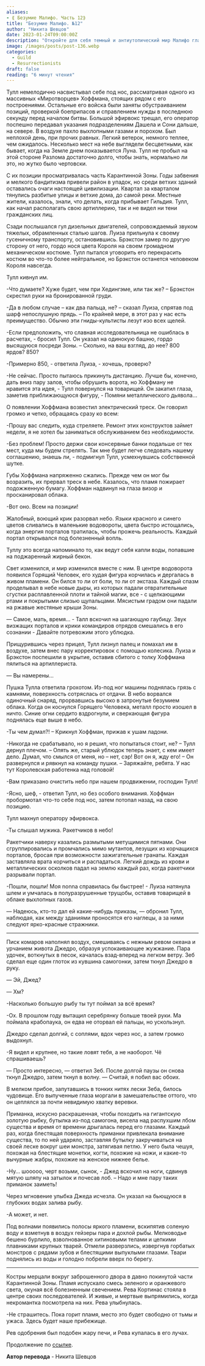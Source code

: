```yaml
---
aliases: 
- ⟪ Безумие Малифо. Часть 12⟫
title: "Безумие Малифо. №12"
author: "Никита Шевцов"
date: 2023-01-24T09:00:00Z
description: "Откройте для себя темный и антиутопический мир Малифо глазами Талла, военачальника, готовящегося к битве среди разлагающейся карантинной зоны. Следите за его наблюдениями за прибытием Гильдии и жуткой тишиной некогда цивилизованных улиц. Читайте дальше, чтобы испытать напряжение и неизвестность этой захватывающей истории."
image: /images/posts/post-136.webp
categories: 
  - Guild
  - Resurrectionists
draft: false
reading: "6 минут чтения"
---
```


Тулл немелодично насвистывал себе под нос, рассматривая одного из массивных «Миротворцев» Хоффмана, стоящих рядом с его построениями. Остальные его войска были заняты обустраиванием позиций, проверкой боеприпасов и справлением нужды в последнюю секунду перед началом битвы. Большой эфирвокс трещал, его оператор поспешно передавал указания подразделениям Дашела и Сони дальше, на севере. В воздухе пахло выхлопными газами и порохом. Был неплохой день, при прочих равных. Легкий ветерок, немного теплее, чем ожидалось. Несколько мест на небе выглядели бесцветными, как бывает, когда на Земле днем показывается Луна. Тулл не пробыл на этой стороне Разлома достаточно долго, чтобы знать, нормально ли это, но жутко было чертовски.

С их позиции просматривалась часть Карантинной Зоны. Годы забвения и мелкого бандитизма привели район в упадок, но среди ветхих зданий оставались очаги настоящей цивилизации. Квартал за кварталом тянулись разбитые улицы и ветхие дома, до самой реки. Местные жители, казалось, знали, что делать, когда прибывает Гильдия. Тулл, как начал располагать свою артиллерию, так и не видел ни тени гражданских лиц.

Сзади послышался гул дизельных двигателей, сопровождаемый звуком тяжелых, обрамленных сталью шагов. Луиза прильнула к своему гусеничному транспорту, остановившись. Брэкстон замер по другую сторону от него, гордо нося цвета Короля на своем громадном механическом костюме. Тулл пытался уговорить его перекрасить костюм во что-то более нейтральное, но Брэкстон останется человеком Короля навсегда.

Тулл кивнул им.

-Что думаете? Хуже будет, чем при Хедингэме, или так же? – Брэкстон скрестил руки на бронированной груди.

-Да в любом случае – как два пальца, не? – сказал Луиза, спрятав под шарф непослушную прядь. – По крайней мере, в этот раз у нас есть преимущество. Обычно эти гниды-культисты лезут изо всех щелей.

-Если предположить, что славная исследовательница не ошиблась в расчетах, - бросил Тулл. Он указал на одинокую башню, гордо высящуюся посреди Зоны. – Сколько, на ваш взгляд, до нее? 800 ярдов? 850?

-Примерно 850, - ответила Луиза, - хочешь, проверю?

-Не сейчас. Просто пытаюсь прикинуть дистанцию. Лучше бы, конечно, дать вниз пару залов, чтобы обрушить ворота, но Хоффману не нравится эта идея, - Тулл повернулся на товарищей. Он закатил глаза, заметив приближающуюся фигуру, - Помяни металлического дьявола...

О появлении Хоффмана возвестил электрический треск. Он говорил громко и четко, обращаясь сразу ко всем:

-Прошу вас следить, куда стреляете. Ремонт этих конструктов займет недели, я не хотел бы заниматься обслуживанием без необходимости.

-Без проблем! Просто держи свои консервные банки подальше от тех мест, куда мы будем стрелять. Так мне будет легче следовать нашему соглашению, знаешь ли, - подмигнул Тулл, усмехнувшись собственной шутке.

Губы Хоффмана напряженно сжались. Прежде чем он мог бы возразить, их прервал треск в небе. Казалось, что пламя пожирает подожженную бумагу. Хоффман надвинул на глаза визор и просканировал облака.

-Вот оно. Всем на позиции!

Жалобный, воющий крик разорвал небо. Языки красного и синего цветов сливались в маленькие водовороты, цвета быстро истощались, когда энергия порталов тратилась, чтобы прожечь реальность. Каждый портал открывался под болезненный вопль.

Туллу это всегда напоминало то, как ведут себя капли воды, попавшие на поджаренный жирный бекон.

Свет изменился, и мир изменился вместе с ним. В центре водоворота появился Горящий Человек, его худая фигура корчилась и дергалась в живом пламени. Он бился то ли от боли, то ли от экстаза. Каждый спазм проделывал в небе новые дыры, из которых падали отвратительные сгустки расплавленной плоти и тайной магии, все - с щелкающими ртами и покрытыми слизью щупальцами. Мясистым градом они падали на ржавые жестяные крыши Зоны.

— Самое, мать, время... - Талл вскочил на шагающую гаубицу. Звук визжащих порталов и крики командиров отрядов смешались в его сознании - Давайте потревожим этого ублюдка.

Прищурившись через прицел, Тулл лизнул палец и помахал им в воздухе, затем внес пару корректировок с помощью колесика. Луиза и Брэкстон поспешили в укрытие, оставив сбитого с толку Хоффмана пялиться на артиллериста.

— Вы намерены...

Пушка Тулла ответила грохотом. Из-под ног машины поднялась грязь с камнями, поверхность сотряслась от отдачи. В небо ворвался одиночный снаряд, прорвавшись высоко в затронутые безумием облака. Когда он коснулся Горящего Человека, металл просто изошел в ничто. Синие огни сердито вздрогнули, и сверкающая фигура поднялась еще выше в небо.

-Ты чем думал?! – Крикнул Хоффман, прижав к ушам ладони.

-Никогда не срабатывало, но я решил, что попытаться стоит, не? – Тулл дернул плечом. – Опять же, старый ублюдок теперь знает, с кем имеет дело. Думал, что смылся от меня, но – нет, сэр! Вот он я, жду его! – Он развернулся и рявкнул на команду пушки. – Заряжайте, ребята. У нас тут Королевская работенка над головой!

-Вам приказано очистить небо при нашем продвижении, господин Тулл!

-Ясно, шеф, - ответил Тулл, но без особого внимания. Хоффман пробормотал что-то себе под нос, затем потопал назад, на свою позицию.

Тулл махнул оператору эфирвокса.

-Ты слышал мужика. Ракетчиков в небо!

Ракетчики наверху казались размытыми метущимися пятнами. Они сгруппировались и промчались мимо мутантов, лезущих из корчащихся порталов, бросая при возможности зажигательные гранаты. Каждая заставляла врата корчиться и распадаться. Легкий дождь из крови и металлических осколков падал на землю каждый раз, когда ракетчики разрывали портал.

-Пошли, пошли! Моя nonna справилась бы быстрее! - Луиза натянула шлем и умчалась в полуразрушенные трущобы, оставив товарищей в облаке выхлопных газов.

— Надеюсь, кто-то дал ей какие-нибудь приказы, — обронил Тулл, наблюдая, как между зданиями проносятся его наглецы, а за ними следуют ярко-красные стражники.

----

Писк комаров наполнял воздух, смешиваясь с нежным ревом океана и урчанием живота Джедро, образуя успокаивающее жужжание. Пара удочек, воткнутых в песок, качалась взад-вперед на легком ветру. Зеб сделал еще один глоток из кувшина самогонки, затем ткнул Джедро в руку.

— Эй, Джед?

— Хм?

-Насколько большую рыбу ты тут поймал за всё время?

-Ох. В прошлом году вытащил серебрянку больше твоей руки. Ма поймала крабопаука, он едва не оторвал ей пальцы, но ускользнул.

Джедро сделал долгий, с соплями, вдох через нос, а затем громко выдохнул.

-Я видел и крупнее, но такие ловят тебя, а не наоборот. Чё спрашиваешь?

— Просто интересно, — ответил Зеб. После долгой паузы он снова ткнул Джедро, затем ткнул в волну. — Считай, я побил вас обоих.

В мелком прибое, запутавшись в тонких нитях лески Зеба, билось чудовище. Его выпученные глаза моргали в замешательстве оттого, что он цеплялся за почти невидимую хватку веревки.

Приманка, искусно раскрашенная, чтобы походить на гигантскую золотую рыбку, бутылка из-под самогона, висела над распухшим лбом существа и время от времени дрыгалась перед его глазами. Каждый раз, когда блестящая поверхность приманки привлекала внимание существа, то по ней ударяло, заставляя бутылку закручиваться на своей леске вокруг шеи монстра, затягивая петлю. У него была чешуя, похожая на блестящие монетки, когти, похожие на ножи, и какие-то вычурные жабры, похожие на женское нижнее белье.

-Ну… шооооо, черт возьми, сынок, - Джед вскочил на ноги, сдвинув мятую шляпу на затылок и почесав лоб. – Надо и мне пару таких приманок заиметь!

Через мгновение улыбка Джеда исчезла. Он указал на бьющуюся в глубоких водах залива рыбу.

-А может, и нет.

Под волнами появились полосы яркого пламени, вскипятив соленую воду и взметнув в воздух гейзеры пара и дохлой рыбы. Мелководье бешено бурлило, взволнованное хитиновыми телами и цепкими плавниками крупных тварей. Отмели разверзлись, извергнув горбатых монстров с рядами зубов и блестящими выпуклыми глазами. Твари поднялись из воды и голодно побрели вверх по берегу.

----

Костры мерцали вокруг заброшенного двора в давно покинутой части Карантинной Зоны. Пламя испускало смесь зеленого и оранжевого света, окуная всё болезненным свечением. Рева Кортинас стояла в центре своих последователей. И живые, и мертвые выпрямились, когда некромантка посмотрела на них. Рева улыбнулась.

-Не страшитесь. Пока горит пламя, место это будет свободно от тьмы и ужаса. Здесь будет наше прибежище.

Рев одобрения был подобен жару печи, и Рева купалась в его лучах.


Продолжение по [ссылке](http://malifaux.ru/posts/post-148).


**Автор перевода** - Никита Шевцов
